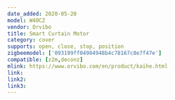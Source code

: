 ```yaml
---
date_added: 2020-05-20
model: W40CZ
vendor: Orvibo
title: Smart Curtain Motor
category: cover
supports: open, close, stop, position
zigbeemodel: ['093199ff04984948b4c78167c8e7f47e']
compatible: [z2m,deconz]
mlink: https://www.orvibo.com/en/product/kaihe.html
link: 
link2: 
link3: 
---
```

